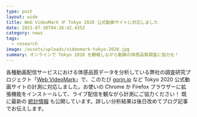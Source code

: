 ```yaml
---
type: post
layout: wide
title: Web VideoMark が Tokyo 2020 公式動画サイトに対応しました
date: 2021-07-30T04:28:42.435Z
category: news
tags:
  - research
image: /assets/uploads/videomark-tokyo-2020.jpg
summary: オンラインで Tokyo 2020 を観戦しながら動画の体感品質調査に協力を！
---
```

各種動画配信サービスにおける体感品質データを分析している弊社の調査研究プロジェクト「[Web VideoMark](https://videomark.webdino.org/)」で、このたび [gorin.jp](https://gorin.jp/) など Tokyo 2020 公式動画サイトの計測に対応しました。お使いの Chrome か Firefox ブラウザーに拡張機能をインストールして、ライブ配信を観ながら計測にご協力ください！ 既に最新の [統計情報](https://videomark.webdino.org/stats/tokyo2020) も公開しています。詳しい分析結果は後日改めてブログ記事でお伝えします。